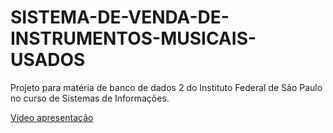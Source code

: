 # SISTEMA-DE-VENDA-DE-INSTRUMENTOS-MUSICAIS-USADOS
Projeto para matéria de banco de dados 2 do Instituto Federal de São Paulo no curso de Sistemas de Informações. 

   [Video apresentação](https://youtu.be/y_PItZXBXEU?si=c52voEjY4kKIkDVS)
